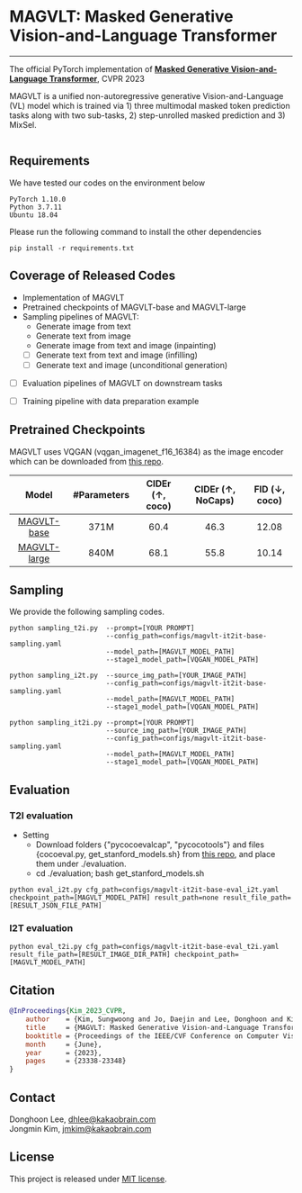 # MAGVLT: Masked Generative Vision-and-Language Transformer

--- 

The official PyTorch implementation of [**Masked Generative Vision-and-Language Transformer**](https://arxiv.org/abs/2303.12208), CVPR 2023

MAGVLT is a unified non-autoregressive generative Vision-and-Language (VL) model which is trained via 1) three multimodal masked token prediction tasks along with two sub-tasks, 2) step-unrolled masked prediction and 3) MixSel.

<div align="center">
<figure>
  <img alt="" src="./assets/main.png">
</figure>
</div>

## Requirements
We have tested our codes on the environment below
```angular2html
PyTorch 1.10.0
Python 3.7.11
Ubuntu 18.04
```
Please run the following command to install the other dependencies
```angular2html
pip install -r requirements.txt
```

## Coverage of Released Codes
- Implementation of MAGVLT
- Pretrained checkpoints of MAGVLT-base and MAGVLT-large
- Sampling pipelines of MAGVLT: 
  - Generate image from text
  - Generate text from image
  - Generate image from text and image (inpainting)
  - [ ] Generate text from text and image (infilling)
  - [ ] Generate text and image (unconditional generation)
- [ ] Evaluation pipelines of MAGVLT on downstream tasks 
- [ ] Training pipeline with data preparation example



## Pretrained Checkpoints
MAGVLT uses VQGAN (vqgan_imagenet_f16_16384) as the image encoder which can be downloaded from [this repo](https://github.com/CompVis/taming-transformers).

|      Model       |         #Parameters          | CIDEr (↑, coco) | CIDEr (↑, NoCaps) | FID (↓, coco) |
|:----------------:|:----------------------------:|:---------------:|:-----------------:|:-------------:|
| [MAGVLT-base](https://arena.kakaocdn.net/brainrepo/models/magvlt/magvlt-it2it-base.ckpt)  | 371M                         |      60.4       |       46.3        |     12.08     |
| [MAGVLT-large](https://arena.kakaocdn.net/brainrepo/models/magvlt/magvlt-it2it-large.ckpt) |             840M             |      68.1       |       55.8        |     10.14     |

## Sampling
We provide the following sampling codes.
```angular2html
python sampling_t2i.py  --prompt=[YOUR PROMPT] 
                        --config_path=configs/magvlt-it2it-base-sampling.yaml 
                        --model_path=[MAGVLT_MODEL_PATH] 
                        --stage1_model_path=[VQGAN_MODEL_PATH]

python sampling_i2t.py  --source_img_path=[YOUR_IMAGE_PATH] 
                        --config_path=configs/magvlt-it2it-base-sampling.yaml 
                        --model_path=[MAGVLT_MODEL_PATH] 
                        --stage1_model_path=[VQGAN_MODEL_PATH]

python sampling_it2i.py --prompt=[YOUR PROMPT] 
                        --source_img_path=[YOUR_IMAGE_PATH] 
                        --config_path=configs/magvlt-it2it-base-sampling.yaml 
                        --model_path=[MAGVLT_MODEL_PATH] 
                        --stage1_model_path=[VQGAN_MODEL_PATH]
```


## Evaluation
### T2I evaluation 
  - Setting
      - Download folders {"pycocoevalcap", "pycocotools"} and files {cocoeval.py, get_stanford_models.sh} from [this repo](https://github.com/yxuansu/MAGIC/tree/main/image_captioning/evaluation), and place them under ./evaluation.
      - cd ./evaluation; bash get_stanford_models.sh 
```angular2html
python eval_i2t.py cfg_path=configs/magvlt-it2it-base-eval_i2t.yaml checkpoint_path=[MAGVLT_MODEL_PATH] result_path=none result_file_path=[RESULT_JSON_FILE_PATH]
```
### I2T evaluation 
````angular2html
python eval_t2i.py cfg_path=configs/magvlt-it2it-base-eval_t2i.yaml result_file_path=[RESULT_IMAGE_DIR_PATH] checkpoint_path=[MAGVLT_MODEL_PATH]
````
## Citation

```bibtex
@InProceedings{Kim_2023_CVPR,
    author    = {Kim, Sungwoong and Jo, Daejin and Lee, Donghoon and Kim, Jongmin},
    title     = {MAGVLT: Masked Generative Vision-and-Language Transformer},
    booktitle = {Proceedings of the IEEE/CVF Conference on Computer Vision and Pattern Recognition (CVPR)},
    month     = {June},
    year      = {2023},
    pages     = {23338-23348}
}
```

## Contact
Donghoon Lee, [dhlee@kakaobrain.com](dhlee@kakaobrain.com)  
Jongmin Kim, [jmkim@kakaobrain.com](jmkim@kakaobrain.com)  

## License
This project is released under [MIT license](./LICENSE).
